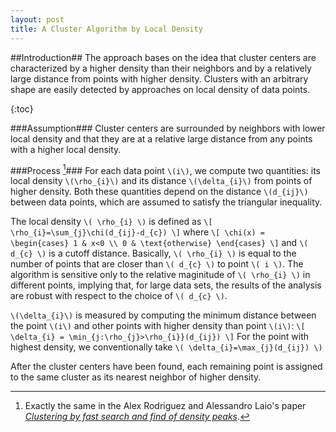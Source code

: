 ```yaml
---
layout: post
title: A Cluster Algorithm by Local Density
---
```

##Introduction##
The approach bases on the idea that cluster centers are characterized by a higher density than their neighbors and by a relatively large distance from points with higher density. Clusters with an arbitrary shape are easily detected by approaches on local density of data points.

{:toc}

###Assumption###
Cluster centers are surrounded by neighbors with lower local density and that they are at a relative large distance from any points with a higher local density.

###Process [^1]###
For each data point `\(i\)`, we compute two quantities: its local density `\(\rho_{i}\)` and its distance `\(\delta_{i}\)` from points of higher density. Both these quantities depend on the distance `\(d_{ij}\)` between data points, which are assumed to satisfy the triangular inequality. 

The local density `\( \rho_{i} \)` is defined as
`\[ \rho_{i}=\sum_{j}\chi(d_{ij}-d_{c}) \]`
where
`\[
\chi(x) = 
    \begin{cases}
        1 & x<0 \\
        0 & \text{otherwise}
    \end{cases}
\]` and `\( d_{c} \)` is a cutoff distance. Basically, `\( \rho_{i} \)` is equal to the number of points that are closer than `\( d_{c} \)` to point `\( i \)`. The algorithm is sensitive only to the relative maginitude of `\( \rho_{i} \)` in different points, implying that, for large data sets, the results of the analysis are robust with respect to the choice of `\( d_{c} \)`.

`\(\delta_{i}\)` is measured by computing the minimum distance between the point `\(i\)` and other points with higher density than point `\(i\)`:
`\[
    \delta_{i} = \min_{j:\rho_{j}>\rho_{i}}(d_{ij})
\]`
For the point with highest density, we conventionally take `\( \delta_{i}=\max_{j}(d_{ij}) \)`

After the cluster centers have been found, each remaining point is assigned to the same cluster as its nearest neighbor of higher density.



[^1]: Exactly the same in the Alex Rodriguez and Alessandro Laio's paper [_Clustering by fast search and find of density peaks_](http://www.sciencemag.org/content/344/6191/1492.abstract).
